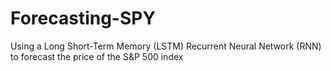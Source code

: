 # Forecasting-SPY
Using a Long Short-Term Memory (LSTM) Recurrent Neural Network (RNN) to forecast the price of the S&amp;P 500 index
